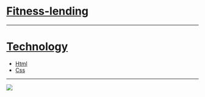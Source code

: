 <h1><a href="https://drotsyk.github.io/fitness/index.html">Fitness-lending</h1><hr>
<h1>Technology</h1>
<ul>
  <li>Html</li>
  <li>Css</li>
</ul>
<hr>
<img src="https://user-images.githubusercontent.com/43176477/95838692-c17f0480-0d4a-11eb-80af-dd3ab35b0039.jpg">

